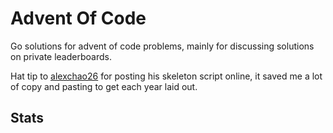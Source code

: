 Advent Of Code
===

Go solutions for advent of code problems, mainly for discussing solutions on private leaderboards.

Hat tip to [alexchao26](https://github.com/krewenki/advent-of-code) for posting his skeleton script online, it saved me a lot of copy and pasting to get each year laid out.


Stats
---
